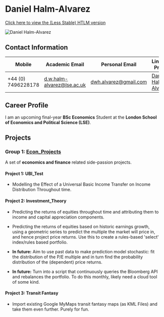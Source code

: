 # Daniel Halm-Alvarez

[Click here to view the (Less Stable) HTLM version](../index.html)

![Daniel Halm-Alvarez](../images/github_photo_daniel_halm_alvarez.jpg)

## Contact Information

| Mobile           | Academic Email                   | Personal Email       | Linkedin Profile                                   |
|------------------|----------------------------------|----------------------|----------------------------------------------------|
| +44 (0) 7496228178 | d.w.halm-alvarez@lse.ac.uk       | dwh.alvarez@gmail.com | [Daniel Halm-Alvarez](https://www.linkedin.com/in/daniel-halm-alvarez/) |

## Career Profile

I am an upcoming final-year **BSc Economics** Student at the **London School of Economics and Political Science (LSE)**.

## Projects

### Group 1: [Econ_Projects](https://github.com/danielhalm1407/EconProjects/tree/main)

A set of **economics and finance** related side-passion projects.

#### Project 1: UBI_Test

- Modelling the Effect of a Universal Basic Income Transfer on Income Distribution Throughout time.

#### Project 2: Investment_Theory

- Predicting the returns of equities throughout time and attributing them to income and capital appreciation components.

- Predicting the returns of equities based on historic earnings growth, using a geometric series to predict the multiple the market will price in, and hence project price returns. Use this to create a rules-based 'select' index/rules based portfolio.

- **In future:** Aim to use past data to make prediction model stochastic: fit the distribution of the P/E multiple and in turn find the probability distribution of the (dependent) price returns.

- **In future:** Turn into a script that continuously queries the Bloomberg API and rebalances the portfolio. To do this monthly, likely need a cloud tool of some kind.

#### Project 3: Transit Fantasy

- Import existing Google MyMaps transit fantasy maps (as KML Files) and take them even further. Purely for fun.
